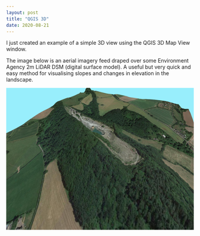 ```yaml
---
layout: post
title: "QGIS 3D"
date: 2020-08-21
---
```


I just created an example of a simple 3D view using the QGIS 3D Map View window. 

The image below is an aerial imagery feed draped over some Environment Agency 2m LiDAR DSM (digital surface model). A useful but very quick and easy method for visualising slopes and changes in elevation in the landscape.


<img src="/qgis_3d.png" alt="QGIS Viewshed" style="width:844;height:381px;">
